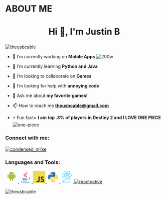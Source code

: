 # ABOUT ME

<h1 align="center">Hi 👋, I'm Justin B</h1>
<h3 align="center"></h3>

<p align="left"> <img src="https://komarev.com/ghpvc/?username=theusbcable&label=Profile%20views&color=0e75b6&style=flat" alt="theusbcable" /> </p>

- 🔭 I’m currently working on **Mobile Apps**
![200w](https://user-images.githubusercontent.com/119694832/205708394-1006c7b0-e349-43ad-bfcb-cf2048cc28ed.gif)

- 🌱 I’m currently learning **Python and Java**

- 👯 I’m looking to collaborate on **Games**

- 🤝 I’m looking for help with **annoying code**

- 💬 Ask me about **my favorite games!**

- 📫 How to reach me **theusbcable@gmail.com**

- ⚡ Fun fact= **I am top .3% of players in Destiny 2 and I LOVE ONE PIECE**
![one-piece](https://user-images.githubusercontent.com/119694832/205708355-3b470954-94e0-4d72-b81e-cd68d03cb8da.gif)

<h3 align="left">Connect with me:</h3>
<p align="left">
<a href="https://instagram.com/condensed_milke" target="blank"><img align="center" src="https://raw.githubusercontent.com/rahuldkjain/github-profile-readme-generator/master/src/images/icons/Social/instagram.svg" alt="condensed_milke" height="30" width="40" /></a>
</p>

<h3 align="left">Languages and Tools:</h3>
<p align="left"> <a href="https://developer.android.com" target="_blank" rel="noreferrer"> <img src="https://raw.githubusercontent.com/devicons/devicon/master/icons/android/android-original-wordmark.svg" alt="android" width="40" height="40"/> </a> <a href="https://www.java.com" target="_blank" rel="noreferrer"> <img src="https://raw.githubusercontent.com/devicons/devicon/master/icons/java/java-original.svg" alt="java" width="40" height="40"/> </a> <a href="https://developer.mozilla.org/en-US/docs/Web/JavaScript" target="_blank" rel="noreferrer"> <img src="https://raw.githubusercontent.com/devicons/devicon/master/icons/javascript/javascript-original.svg" alt="javascript" width="40" height="40"/> </a> <a href="https://www.python.org" target="_blank" rel="noreferrer"> <img src="https://raw.githubusercontent.com/devicons/devicon/master/icons/python/python-original.svg" alt="python" width="40" height="40"/> </a> <a href="https://reactjs.org/" target="_blank" rel="noreferrer"> <img src="https://raw.githubusercontent.com/devicons/devicon/master/icons/react/react-original-wordmark.svg" alt="react" width="40" height="40"/> </a> <a href="https://reactnative.dev/" target="_blank" rel="noreferrer"> <img src="https://reactnative.dev/img/header_logo.svg" alt="reactnative" width="40" height="40"/> </a> </p>

<p><img align="center" src="https://github-readme-stats.vercel.app/api/top-langs?username=theusbcable&show_icons=true&locale=en&layout=compact" alt="theusbcable" /></p>
